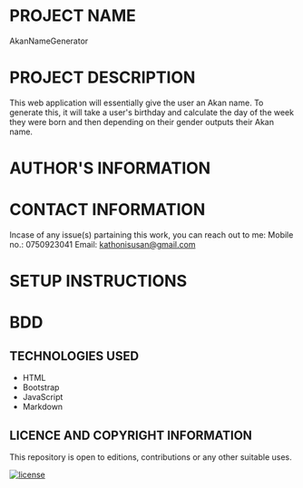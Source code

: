 # PROJECT NAME
AkanNameGenerator

# PROJECT DESCRIPTION
This web application will essentially give the user an Akan name. To generate this, it will take a user's birthday and calculate the day of the week they were born and then depending on their gender outputs their Akan name.

# AUTHOR'S INFORMATION

# CONTACT INFORMATION
Incase of any issue(s) partaining this work, you can reach out to me:
Mobile no.: 0750923041
Email: kathonisusan@gmail.com

# SETUP INSTRUCTIONS

# BDD


## TECHNOLOGIES USED
- HTML
- Bootstrap
- JavaScript
- Markdown

## LICENCE AND COPYRIGHT INFORMATION     
This repository is open to editions, contributions or any other suitable uses.       
          

[![license](https://img.shields.io/github/license/DAVFoundation/captain-n3m0.svg?style=flat-square)](https://github.com/DAVFoundation/captain-n3m0/blob/master/LICENSE)